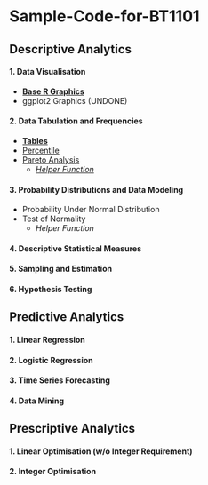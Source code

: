 # Sample-Code-for-BT1101
## Descriptive Analytics
#### 1. Data Visualisation
- [**Base R Graphics**](1-1.md)
- ggplot2 Graphics (UNDONE)
#### 2. Data Tabulation and Frequencies
- [**Tables**](1-2.md)
- [Percentile]([SC]-Descriptive-Analytics/[SC]-Data-Visualisation/[M]-Percentile.md)
- [Pareto Analysis]([SC]-Descriptive-Analytics/[SC]-Data-Tabulation-and-Frequencies/[M]-Pareto-Analysis.md)
  - [_Helper Function_]([SC]-Descriptive-Analytics/[HF]-Pareto-Analysis.md)
#### 3. Probability Distributions and Data Modeling
- Probability Under Normal Distribution
- Test of Normality
  - _Helper Function_
#### 4. Descriptive Statistical Measures
#### 5. Sampling and Estimation
#### 6. Hypothesis Testing
## Predictive Analytics
#### 1. Linear Regression
#### 2. Logistic Regression
#### 3. Time Series Forecasting
#### 4. Data Mining
## Prescriptive Analytics
#### 1. Linear Optimisation (w/o Integer Requirement)
#### 2. Integer Optimisation
